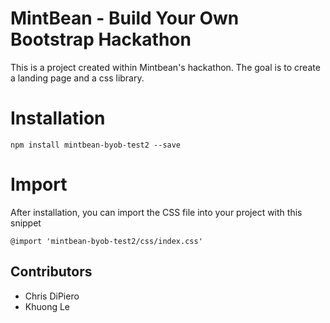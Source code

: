 # MintBean - Build Your Own Bootstrap Hackathon
This is a project created within Mintbean's hackathon. The goal is to create a landing page and a css library.

# Installation
```
npm install mintbean-byob-test2 --save
```
# Import 
After installation, you can import the CSS file into your project with this snippet

```
@import 'mintbean-byob-test2/css/index.css'

```

## Contributors
- Chris DiPiero
- Khuong Le 